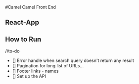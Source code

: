 #Camel Camel Front End

## React-App

## How to Run
//to-do

- [] Error handle when search query doesn't return any result
- [] Pagination for long list of URLs...
- [] Footer links - names
- [] Set up the API
